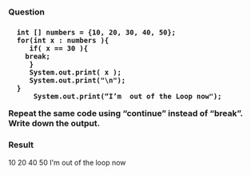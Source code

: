 <h3>Question<h3>

      int [] numbers = {10, 20, 30, 40, 50};
      for(int x : numbers ){
         if( x == 30 ){
	    break;
         }
         System.out.print( x );
         System.out.print("\n");
      }
          System.out.print(“I’m  out of the Loop now");


Repeat the same code using “continue” instead of “break”. Write down the output.

<h3>Result</h3>

10
20
40
50
I'm out of the loop now